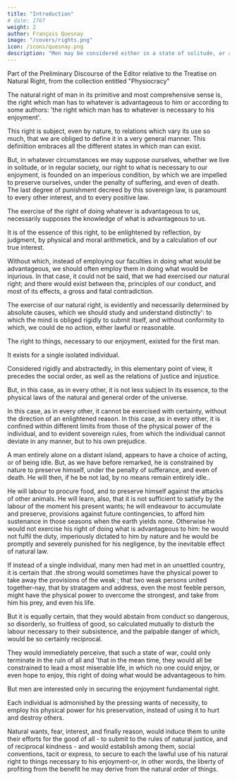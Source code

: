 ```yaml
---
title: "Introduction"
# date: 1767
weight: 2
author: François Quesnay
image: "/covers/rights.png"
icon: /icons/quesnay.png
description: "Men may be considered either in a state of solitude, or as congregated into societies"
---
```




<!-- Written:1765 [?]
First Published:"Observations sur le Droit Naturel des Hommes Reunis en Societe", Journal de l'Agriculture, du Commerce et des Finances, September 1765
Source:Francis Gilmer, Sketches, Essay and Translations, Baltimore, Maryland, USA, 1828, pp175-201. Original source not clearly documented, but apparently from Du Pont's Physiocratie.
Translated:Francis Gilmer
Transcription/Markup:Steve Palmer -->


Part of the Preliminary Discourse of the Editor relative to the Treatise on Natural Right,  from the collection entitled "Physiocracy"


The natural right of man in its primitive and most comprehensive sense is, the right which man has to whatever is advantageous to him or according to some authors: 'the right which man has to whatever is necessary to his enjoyment'.

This right is subject, even by nature, to relations which vary its use so much, that we are obliged to define it in a very general manner. This definiition embraces all the different states in which man can exist.

But, in whatever circumstances we may suppose ourselves, whether we live in solitude, or in regular society, our right to what is necessary to our enjoyment, is founded on an imperious condition, by which we are impelled to preserve ourselves, under the penalty of suffering, and even of death. The last degree of punishment decreed by this sovereign law, is paramount to every other interest, and to every positive law.

The exercise of the right of doing whatever is advantageous to us, necessarily supposes the knowledge of what is advantageous to us. 

It is of the essence of this right, to be enlightened by reflection, by judgment, by physical and moral arithmetick, and by a calculation of our true interest. 

Without which, instead of employing our faculties in doing what would be advantageous, we should often employ them in doing what would be injurious. In that case, it could not be said, that we had exercised our natural right; and there would exist between the, principles of our conduct, and most of its effects, a gross and fatal contradiction. 

The exercise of our natural right, is evidently and necessarily determined by absolute causes, which we should study and understand distinctly': to which the mind is obliged rigidly to submit itself, and without conformity to which, we could de no action, either lawful or reasonable.

The right to things, necessary to our enjoyment, existed for the first man. 

It exists for a single isolated individual. 

Considered rigidly and abstractedly, in this elementary point of view, it precedes the social order, as well as the relations of justice and injustice. 

But, in this case, as in every other, it is not less subject In its essence, to the physical laws of the natural and general order of the universe. 

In this case, as in every other, it cannot be exercised with certainty, without the direction of an enlightened reason. In this case, as in every other, it is confined within different limits from those of the physical power of the individual, and to evident sovereign rules, from which the individual cannot deviate in any manner, but to his own prejudice.

A man entirely alone on a distant island, appears to have a choice of acting, or of being idle. But, as we have before remarked, he is constrained by nature to preserve himself, under the penalty of sufferance, and even of death. He will then, if he be not lad, by no means remain entirely idle.. 

He will labour to procure food, and to preserve himself against the attacks of other animals. He will learn, also, that it is not sufficient to satisfy by the labour of the moment his present wants; he will endeavour to accumulate and preserve, provisions against future contingencies, to afford him sustenance in those seasons when the earth yields none. Otherwise he would not exercise his right of doing what is advantageous to him: he would not fulfil the duty, imperiously dictated to him by nature and he would be promptly and severely punished for his negligence, by the inevitable effect of natural law.

If instead of a single individual, many men had met in an unsettled country, it is certain that .the strong would sometimes have the physical power to take away the provisions of the weak ; that two weak persons united together-nay, that by stratagem and address, even the most feeble person, might have the physical power to overcome the strongest, and take from him his prey, and even his life. 

But it is equally certain, that they would abstain from conduct so dangerous, so disorderly, so fruitless of good, so calculated mutually to disturb the labour necessary to their subsistence, and the palpable danger of which, would be so certainly reciprocal. 

They would immediately perceive, that such a state of war, could only terminate in the ruin of all and 'that in the mean time, they would all be constrained to lead a most miserable life, in which no one could enjoy, or even hope to enjoy, this right of doing what would be advantageous to him.

But men are interested only in securing the enjoyment fundamental right.

Each individual is admonished by the pressing wants of necessity, to employ his physical power for his preservation, instead of using it to hurt and destroy others. 

Natural wants, fear, interest, and finally reason, would induce them to unite their efforts for the good of all - to submit to the rules of natural justice, and of reciprocal kindness - and would establish among them, social conventions, tacit or express, to secure to each the lawful use of his natural right to things necessary to his enjoyment-or, in other words, the liberty of profiting from the benefit he may derive from the natural order of things.


